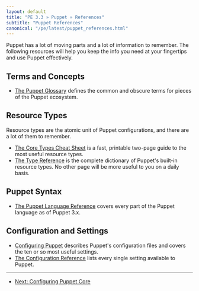 ```yaml
---
layout: default
title: "PE 3.3 » Puppet » References"
subtitle: "Puppet References"
canonical: "/pe/latest/puppet_references.html"
---
```


Puppet has a lot of moving parts and a lot of information to remember. The following resources will help you keep the info you need at your fingertips and use Puppet effectively.

Terms and Concepts
-----

* [The Puppet Glossary](/references/glossary.html) defines the common and obscure terms for pieces of the Puppet ecosystem.


Resource Types
-----

Resource types are the atomic unit of Puppet configurations, and there are a lot of them to remember.

* [The Core Types Cheat Sheet](/puppet_core_types_cheatsheet.pdf) is a fast, printable two-page guide to the most useful resource types.
* [The Type Reference](/references/3.4.latest/type.html) is the complete dictionary of Puppet's built-in resource types. No other page will be more useful to you on a daily basis.


Puppet Syntax
-----

* [The Puppet Language Reference](/puppet/3.6/reference/lang_summary.html) covers every part of the Puppet language as of Puppet 3.x.


Configuration and Settings
-----

* [Configuring Puppet](/guides/configuring.html) describes Puppet's configuration files and covers the ten or so most useful settings.
* [The Configuration Reference](/references/3.4.latest/configuration.html) lists every single setting available to Puppet.

* * *

- [Next: Configuring Puppet Core](./puppet_config.html)